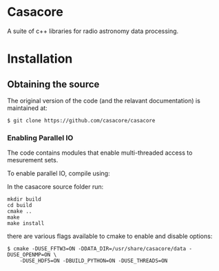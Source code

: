 
# Casacore

A suite of c++ libraries for radio astronomy data processing.


# Installation

## Obtaining the source
The original version of the code (and the relavant documentation) is maintained at:

```
$ git clone https://github.com/casacore/casacore
```


### Enabling Parallel IO

The code contains modules that enable multi-threaded access to mesurement sets.

To enable parallel IO, compile using: 

In the casacore source folder run:
```
mkdir build
cd build
cmake ..
make 
make install
```

there are various flags available to cmake to enable and disable options:
```
$ cmake -DUSE_FFTW3=ON -DDATA_DIR=/usr/share/casacore/data -DUSE_OPENMP=ON \
    -DUSE_HDF5=ON -DBUILD_PYTHON=ON -DUSE_THREADS=ON
```

